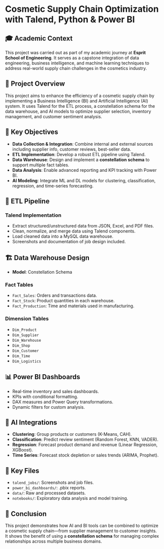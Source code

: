 # Cosmetic Supply Chain Optimization with Talend, Python & Power BI

## 🎓 Academic Context
This project was carried out as part of my academic journey at **Esprit School of Engineering**. It serves as a capstone integration of data engineering, business intelligence, and machine learning techniques to address real-world supply chain challenges in the cosmetics industry.

## 🧴 Project Overview
This project aims to enhance the efficiency of a cosmetic supply chain by implementing a Business Intelligence (BI) and Artificial Intelligence (AI) system. It uses Talend for the ETL process, a constellation schema for the data warehouse, and AI models to optimize supplier selection, inventory management, and customer sentiment analysis.

## 🎯 Key Objectives
- **Data Collection & Integration**: Combine internal and external sources including supplier info, customer reviews, best-seller data.
- **ETL Implementation**: Develop a robust ETL pipeline using Talend.
- **Data Warehouse**: Design and implement a **constellation schema** to support multiple fact tables.
- **Data Analysis**: Enable advanced reporting and KPI tracking with Power BI.
- **AI Modeling**: Integrate ML and DL models for clustering, classification, regression, and time-series forecasting.

## 🔄 ETL Pipeline

### Talend Implementation
- Extract structured/unstructured data from JSON, Excel, and PDF files.
- Clean, normalize, and merge data using Talend components.
- Load cleaned data into a MySQL data warehouse.
- Screenshots and documentation of job design included.

## 🏗️ Data Warehouse Design
- **Model**: Constellation Schema

### Fact Tables
- `Fact_Sales`: Orders and transactions data.
- `Fact_Stock`: Product quantities in each warehouse.
- `Fact_Production`: Time and materials used in manufacturing.

### Dimension Tables
- `Dim_Product`
- `Dim_Supplier`
- `Dim_Warehouse`
- `Dim_Shop`
- `Dim_Customer`
- `Dim_Time`
- `Dim_Logistics`

## 📊 Power BI Dashboards
- Real-time inventory and sales dashboards.
- KPIs with conditional formatting.
- DAX measures and Power Query transformations.
- Dynamic filters for custom analysis.

## 🤖 AI Integrations
- **Clustering**: Group products or customers (K-Means, CAH).
- **Classification**: Predict review sentiment (Random Forest, KNN, VADER).
- **Regression**: Forecast product demand and revenue (Linear Regression, XGBoost).
- **Time Series**: Forecast stock depletion or sales trends (ARIMA, Prophet).

## 📂 Key Files
- `talend_jobs/`: Screenshots and job files.
- `power_bi_dashboards/`: .pbix reports.
- `data/`: Raw and processed datasets.
- `notebooks/`: Exploratory data analysis and model training.

## 🧠 Conclusion
This project demonstrates how AI and BI tools can be combined to optimize a cosmetic supply chain—from supplier management to customer insights. It shows the benefit of using a **constellation schema** for managing complex relationships across multiple business domains.


